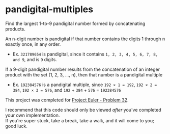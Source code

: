 # pandigital-multiples 
Find the largest 1-to-9 pandigital number formed by concatenating products.

An n-digit number is pandigital if that number contains the digits 1 through n exactly once, in any order.  
* Ex. `321789654` is pandigital, since it contains `1, 2, 3, 4, 5, 6, 7, 8, and 9`, and is `9` digits.

If a 9-digit pandigital number results from the concatenation of an integer product with the set (1, 2, 3, ..., n), then that number is a pandigital multiple
* Ex. `192384576` is a pandigital multiple, since `192 × 1 = 192`, `192 × 2 = 384`, `192 × 3 = 576`, and `192` + `384` + `576` = `192384576`

This project was completed for [Project Euler - Problem 32](https://projecteuler.net/problem=38).

I recommend that this code should only be viewed _after_ you've completed your own implementation.  
If you're super stuck, take a break, take a walk, and it will come to you; good luck.
